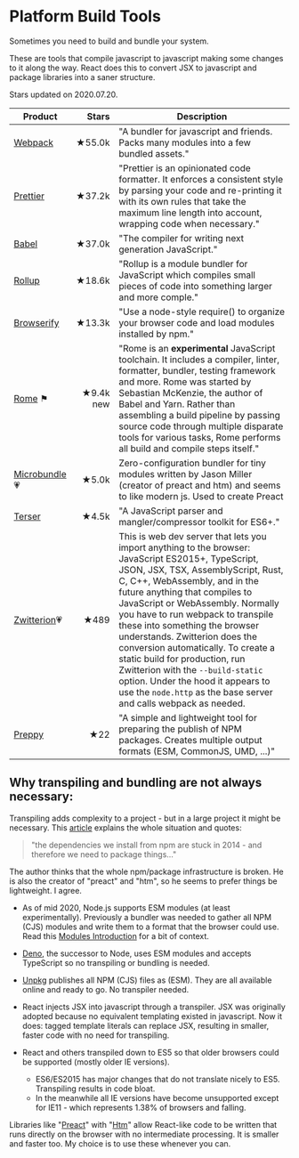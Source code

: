 # Platform Build Tools 
Sometimes you need to build and bundle your system.

These are tools that compile javascript to javascript making some changes to it along the way. React does this to convert JSX to javascript and package libraries into a saner structure.

Stars updated on 2020.07.20.

| Product | Stars | Description |
| ------- | -----:| ----------- |
| [Webpack](https://github.com/webpack/webpack) | ★55.0k | "A bundler for javascript and friends. Packs many modules into a few bundled assets." |
| [Prettier](https://github.com/prettier/prettier) | ★37.2k | "Prettier is an opinionated code formatter. It enforces a consistent style by parsing your code and re-printing it with its own rules that take the maximum line length into account, wrapping code when necessary." |
| [Babel](https://github.com/babel/babel) | ★37.0k | "The compiler for writing next generation JavaScript." |
| [Rollup](https://github.com/rollup/rollup) | ★18.6k | "Rollup is a module bundler for JavaScript which compiles small pieces of code into something larger and more comple." |
| [Browserify](https://github.com/browserify/browserify) | ★13.3k | "Use a node-style require() to organize your browser code and load modules installed by npm." |
| [Rome](https://github.com/facebookexperimental/rome) ⚑ | ★9.4k new | "Rome is an **experimental** JavaScript toolchain. It includes a compiler, linter, formatter, bundler, testing framework and more. Rome was started by Sebastian McKenzie, the author of Babel and Yarn. Rather than assembling a build pipeline by passing source code through multiple disparate tools for various tasks, Rome performs all build and compile steps itself." |
| [Microbundle](https://github.com/developit/microbundle)💗 | ★5.0k |  Zero-configuration bundler for tiny modules written by Jason Miller (creator of preact and htm) and seems to like modern js. Used to create Preact |
| [Terser](https://github.com/terser/terser) | ★4.5k | "A JavaScript parser and mangler/compressor toolkit for ES6+." |
| [Zwitterion](https://github.com/lastmjs/zwitterion)💗 | ★489 | This is web dev server that lets you import anything to the browser: JavaScript ES2015+, TypeScript, JSON, JSX, TSX, AssemblyScript, Rust, C, C++, WebAssembly, and in the future anything that compiles to JavaScript or WebAssembly. Normally you have to run webpack to transpile these into something the browser understands. Zwitterion does the conversion automatically. To create a static build for production, run Zwitterion with the `--build-static` option. Under the hood it appears to use the `node.http` as the base server and calls webpack as needed. |
| [Preppy](https://github.com/sebastian-software/preppy) | ★22 | "A simple and lightweight tool for preparing the publish of NPM packages. Creates multiple output formats (ESM, CommonJS, UMD, ...)" |

## Why transpiling and bundling are not always necessary:
Transpiling adds complexity to a project - but in a large project it might be necessary. This [article](https://jasonformat.com/enabling-modern-js-on-npm/) explains the whole situation and quotes: 

> "the dependencies we install from npm are stuck in 2014 - and therefore we need to package things..."

The author thinks that the whole npm/package infrastructure is broken. He is also the creator of "preact" and "htm", so he seems to prefer things be lightweight. I agree.

- As of mid 2020, Node.js supports ESM modules (at least experimentally). Previously a bundler was needed to gather all NPM (CJS) modules and write them to a format that the browser could use. Read this [Modules Introduction](https://javascript.info/modules-intro) for a bit of context.

- [Deno](https://deno.land/), the successor to Node, uses ESM modules and accepts TypeScript so no transpiling or bundling is needed.

- [Unpkg](https://unpkg.com/) publishes all NPM (CJS) files as (ESM). They are all available online and ready to go. No transpiler needed.

- React injects JSX into javascript through a transpiler. JSX was originally adopted because no equivalent templating existed in javascript. Now it does: tagged template literals can replace JSX, resulting in smaller, faster code with no need for transpiling.

- React and others transpiled down to ES5 so that older browsers could be supported (mostly older IE versions).
  - ES6/ES2015 has major changes that do not translate nicely to ES5. Transpiling results in code bloat. 
  - In the meanwhile all IE versions have become unsupported except for IE11 - which represents 1.38% of browsers and falling.  

Libraries like "[Preact](https://github.com/preactjs/preact)" with "[Htm](https://github.com/developit/htm)" allow React-like code to be written that runs directly on the browser with no intermediate processing. It is smaller and faster too. My choice is to use these whenever you can.
